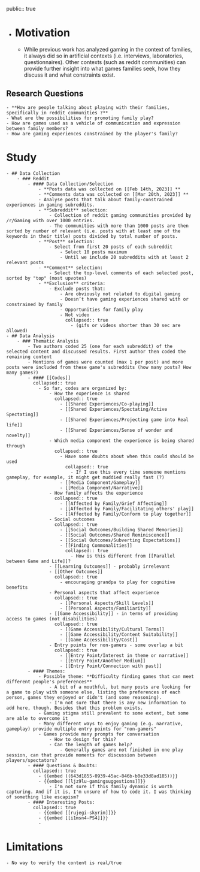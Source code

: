 public:: true

- # Motivation
	- While previous work has analyzed gaming in the context of families, it always did so in artificial contexts (i.e. interviews, laboratories, questionnaires). Other contexts (such as reddit communities) can provide further insight into what games families seek, how they discuss it and what constraints exist.
## Research Questions
	- **How are people talking about playing with their families, specifically in reddit communities ?**
	- What are the possibilities for promoting family play?
	- How are games used as a vehicle of communication and expression between family members?
	- How are gaming experiences constrained by the player's family?
# Study
	- ## Data Collection
		- ### Reddit
			- #### Data Collection/Selection
				- **Posts data was collected on [[Feb 14th, 2023]] **
				- **Comments data was collected on [[Mar 20th, 2023]] **
				- Analyse posts that talk about family-constrained experiences in gaming subreddits.
				- **Subreddit** selection:
					- Collection of reddit gaming communities provided by /r/Gaming with over 1000 entries.
					- The communities with more than 1000 posts are then sorted by number of relevant (i.e. posts with at least one of the keywords in their title) posts divided by total number of posts.
				- **Post** selection:
					- Select from first 20 posts of each subreddit
						- Select 10 posts maximum
						- Until we include 20 subreddits with at least 2 relevant posts
				- **Comment** selection:
					- Select the top-level comments of each selected post, sorted by "top" (most upvotes)
				- **Exclusion** criteria:
					- Exclude posts that:
						- Are obviously not related to digital gaming
						- Doesn’t have gaming experiences shared with or constrained by family
						- Opportunities for family play
						- Not video
						  collapsed:: true
							- (gifs or videos shorter than 30 sec are allowed)
	- ## Data Analysis
		- ### Thematic Analysis
			- Two authors coded 25 (one for each subreddit) of the selected content and discussed results. First author then coded the remaining content
			- Mentions of games were counted (max 1 per post) and more posts were included from these game's subreddits (how many posts? How many games?)
			- #### [[Codes]]
			  collapsed:: true
				- So far, codes are organized by:
					- How the experience is shared
					  collapsed:: true
						- [[Shared Experiences/Co-playing]]
						- [[Shared Experiences/Spectating/Active Spectating]]
						- [[Shared Experiences/Projecting game into Real life]]
						- [[Shared Experiences/Sense of wonder and novelty]]
					- Which media component the experience is being shared through
					  collapsed:: true
						- Have some doubts about when this could should be used
						  collapsed:: true
							- If I use this every time someone mentions gameplay, for example, it might get muddied really fast (?)
						- [[Media Component/Gameplay]]
						- [[Media Component/Narrative]]
					- How family affects the experience
					  collapsed:: true
						- [[Affected by Family/Grief Affecting]]
						- [[Affected by Family/Facilitating others' play]]
						- [[Affected by Family/Conform to play together]]
					- Social outcomes
					  collapsed:: true
						- [[Social Outcomes/Building Shared Memories]]
						- [[Social Outcomes/Shared Reminiscence]]
						- [[Social Outcomes/Subverting Expectations]]
						- [[Finding Commonalities]]
						  collapsed:: true
							- How is this different from [[Parallel between Game and Life]]?
					- [[Learning Outcomes]] - probably irrelevant
					- [[Other Outcomes]]
					  collapsed:: true
						- encouraging grandpa to play for cognitive benefits
					- Personal aspects that affect experience
					  collapsed:: true
						- [[Personal Aspects/Skill Levels]]
						- [[Personal Aspects/Familiarity]]
					- [[Game Accessibility]] - in terms of providing access to games (not disabilities)
					  collapsed:: true
						- [[Game Accessibility/Cultural Terms]]
						- [[Game Accessibility/Content Suitability]]
						- [[Game Accessibility/Cost]]
					- Entry points for non-gamers - some overlap a bit
					  collapsed:: true
						- [[Entry Point/Interest in theme or narrative]]
						- [[Entry Point/Another Medium]]
						- [[Entry Point/Connection with past]]
			- #### Themes:
				- Possible theme: **Difficulty finding games that can meet different people's preferences**
					- A bit of a mouthful, but many posts are looking for a game to play with someone else, listing the preferences of each person, games they enjoyed or didn't (and some reasoning).
					- I'm not sure that there is any new information to add here, though. Besides that this problem exists.
				- Gaming stigma still prevalent to some extent, but some are able to overcome it
				- Many different ways to enjoy gaming (e.g. narrative, gameplay) provide multiple entry points for "non-gamers"
				- Games provide many prompts for conversation
					- How to design for this?
					- Can the length of games help?
						- Generally games are not finished in one play session, can that provide moments for discussion between players/spectators?
			- #### Questions & Doubts:
			  collapsed:: true
				- {{embed ((643d1855-0939-45ac-846b-b0e33d8ad185))}}
				- {{embed [[ljz9lu-gamingsuggestions]]}}
					- I'm not sure if this family dynamic is worth capturing. And if it is, I'm unsure of how to code it. I was thinking of something like escapism?
			- #### Interesting Posts:
			  collapsed:: true
				- {{embed [[rujegi-skyrim]]}}
				- {{embed [[i1msn4-PS4]]}}
				-
# Limitations
	- No way to verify the content is real/true